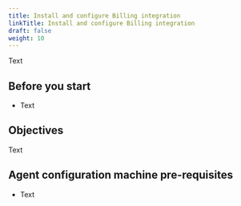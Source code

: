 ```yaml
---
title: Install and configure Billing integration
linkTitle: Install and configure Billing integration
draft: false
weight: 10
---
```

Text

## Before you start

* Text

## Objectives

Text

## Agent configuration machine pre-requisites

* Text